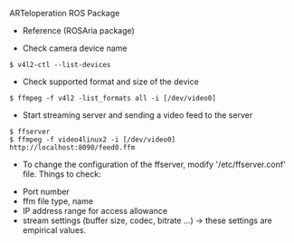 ARTeloperation ROS Package

- Reference (ROSAria package)

- Check camera device name
```
$ v4l2-ctl --list-devices
```

- Check supported format and size of the device
```
$ ffmpeg -f v4l2 -list_formats all -i [/dev/video0]
```

- Start streaming server and sending a video feed to the server
```
$ ffserver
$ ffmpeg -f video4linux2 -i [/dev/video0] http://localhost:8090/feed0.ffm
```

- To change the configuration of the ffserver, modify '/etc/ffserver.conf' file.
Things to check:
* Port number
* ffm file type, name
* IP address range for access allowance
* stream settings (buffer size, codec, bitrate ...) -> these settings are empirical values.